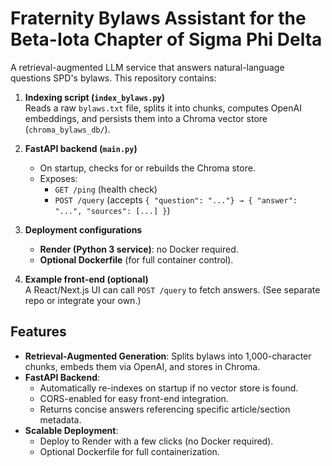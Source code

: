 # Fraternity Bylaws Assistant for the Beta-Iota Chapter of Sigma Phi Delta

A retrieval-augmented LLM service that answers natural-language questions SPD's bylaws. This repository contains:

1. **Indexing script (`index_bylaws.py`)**  
   Reads a raw `bylaws.txt` file, splits it into chunks, computes OpenAI embeddings, and persists them into a Chroma vector store (`chroma_bylaws_db/`).

2. **FastAPI backend (`main.py`)**  
   - On startup, checks for or rebuilds the Chroma store.  
   - Exposes:
     - `GET /ping` (health check)  
     - `POST /query` (accepts `{ "question": "..."} → { "answer": "...", "sources": [...] }`)  

3. **Deployment configurations**  
   - **Render (Python 3 service)**: no Docker required.  
   - **Optional Dockerfile** (for full container control).

4. **Example front-end (optional)**  
   A React/Next.js UI can call `POST /query` to fetch answers. (See separate repo or integrate your own.)

## Features

- **Retrieval-Augmented Generation**: Splits bylaws into 1,000-character chunks, embeds them via OpenAI, and stores in Chroma.  
- **FastAPI Backend**:  
  - Automatically re-indexes on startup if no vector store is found.  
  - CORS-enabled for easy front-end integration.  
  - Returns concise answers referencing specific article/section metadata.  
- **Scalable Deployment**:  
  - Deploy to Render with a few clicks (no Docker required).  
  - Optional Dockerfile for full containerization.

